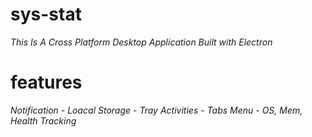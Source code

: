 # sys-stat
<em> This Is A Cross Platform Desktop Application Built with Electron</em>
<br/>
# features
<em>Notification -  Loacal Storage - Tray Activities - Tabs Menu - OS, Mem, Health Tracking</em>
